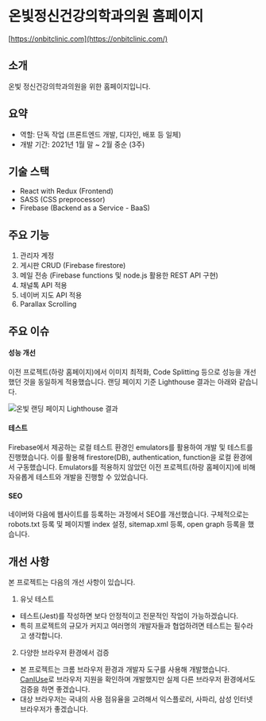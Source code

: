 # 온빛정신건강의학과의원 홈페이지

[https://onbitclinic.com](https://onbitclinic.com/)

## 소개

온빛 정신건강의학과의원을 위한 홈페이지입니다.

## 요약

- 역할: 단독 작업 (프론트엔드 개발, 디자인, 배포 등 일체)
- 개발 기간: 2021년 1월 말 ~ 2월 중순 (3주)

## 기술 스택

- React with Redux (Frontend)
- SASS (CSS preprocessor)
- Firebase (Backend as a Service - BaaS)

## 주요 기능

1. 관리자 계정
2. 게시판 CRUD (Firebase firestore)
3. 메일 전송 (Firebase functions 및 node.js 활용한 REST API 구현)
4. 채널톡 API 적용
5. 네이버 지도 API 적용
6. Parallax Scrolling

## 주요 이슈

#### 성능 개선

이전 프로젝트(하랑 홈페이지)에서 이미지 최적화, Code Splitting 등으로 성능을 개선했던 것을 동일하게 적용했습니다. 랜딩 페이지 기준 Lighthouse 결과는 아래와 같습니다.

![온빛 랜딩 페이지 Lighthouse 결과](https://github.com/cozyzoey/images/blob/master/onbit-lighthouse.png)

#### 테스트

Firebase에서 제공하는 로컬 테스트 환경인 emulators를 활용하여 개발 및 테스트를 진행했습니다.
이를 활용해 firestore(DB), authentication, function을 로컬 환경에서 구동했습니다.
Emulators를 적용하지 않았던 이전 프로젝트(하랑 홈페이지)에 비해 자유롭게 테스트와 개발을 진행할 수 있었습니다.

#### SEO

네이버와 다음에 웹사이트를 등록하는 과정에서 SEO를 개선했습니다.
구체적으로는 robots.txt 등록 및 페이지별 index 설정, sitemap.xml 등록, open graph 등록을 했습니다.

## 개선 사항

본 프로젝트는 다음의 개선 사항이 있습니다.

1. 유닛 테스트

- 테스트(Jest)를 작성하면 보다 안정적이고 전문적인 작업이 가능하겠습니다.
- 특히 프로젝트의 규모가 커지고 여러명의 개발자들과 협업하려면 테스트는 필수라고 생각합니다.

2. 다양한 브라우저 환경에서 검증

- 본 프로젝트는 크롬 브라우저 환경과 개발자 도구를 사용해 개발했습니다. [CanIUse](https://caniuse.com/)로 브라우저 지원을 확인하며 개발했지만 실제 다른 브라우저 환경에서도 검증을 하면 좋겠습니다.
- 대상 브라우저는 국내의 사용 점유율을 고려해서 익스플로러, 사파리, 삼성 인터넷 브라우저가 좋겠습니다.
